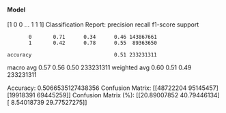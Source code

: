 #### Model
[1 0 0 ... 1 1 1]
Classification Report:
              precision    recall  f1-score   support

           0       0.71      0.34      0.46 143867661
           1       0.42      0.78      0.55  89363650

    accuracy                           0.51 233231311
   macro avg       0.57      0.56      0.50 233231311
weighted avg       0.60      0.51      0.49 233231311

Accuracy: 0.5066535127438356
Confusion Matrix:
[[48722204 95145457]
 [19918391 69445259]]
Confusion Matrix (%):
[[20.89007852 40.79446134]
 [ 8.54018739 29.77527275]]
